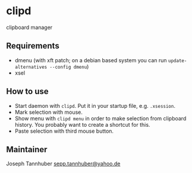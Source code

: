 # clipd 

clipboard manager

## Requirements

* dmenu (with xft patch; on a debian based system you can run
  `update-alternatives --config dmenu`)
* xsel

## How to use

* Start daemon with `clipd`. Put it in your startup file, e.g. `.xsession`.
* Mark selection with mouse.
* Show menu with `clipd menu` in order to make selection from clipboard history.
  You probably want to create a shortcut for this.
* Paste selection with third mouse button.

## Maintainer

Joseph Tannhuber <sepp.tannhuber@yahoo.de>

